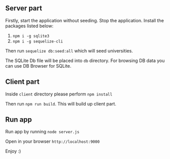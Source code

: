 ## Server part

Firstly, start the application without seeding.
Stop the application.
Install the packages listed below:

1) `npm i -g sqlite3`
2) `npm i -g sequelize-cli`

Then run `sequelize db:seed:all` which will seed universities.

The SQLite Db file will be placed into `db` directory.
For browsing DB data you can use DB Browser for SQLite.



## Client part

Inside `client` directory please perform `npm install`

Then run `npm run build`. This will build up client part.


## Run app
Run app by running `node server.js`

Open in your browser `http://localhost:9000`

Enjoy :)